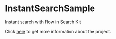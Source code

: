 # InstantSearchSample
Instant search with Flow in Search Kit


Click [here](https://medium.com/huawei-developers/instant-search-using-kotlin-flow-in-search-kit-a7c60233b881) to get more information about the project.
